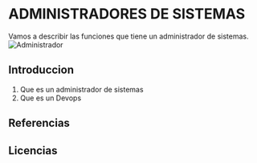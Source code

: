 # ADMINISTRADORES DE SISTEMAS 
Vamos a describir las funciones que tiene un administrador de sistemas. 
![Administrador](administrador.jpg)
## Introduccion
1. Que es un administrador de sistemas
2. Que es un Devops
## Referencias 

## Licencias 

